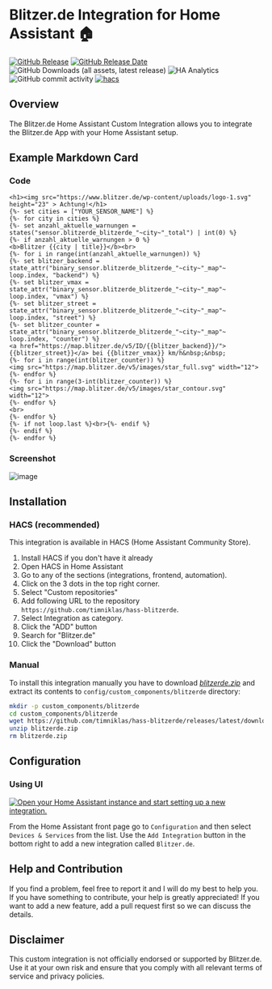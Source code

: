 # Blitzer.de Integration for Home Assistant 🏠

[![GitHub Release](https://img.shields.io/github/v/release/timniklas/hass-blitzerde?sort=semver&style=for-the-badge&color=green)](https://github.com/timniklas/hass-blitzerde/releases/)
[![GitHub Release Date](https://img.shields.io/github/release-date/timniklas/hass-blitzerde?style=for-the-badge&color=green)](https://github.com/timniklas/hass-blitzerde/releases/)
![GitHub Downloads (all assets, latest release)](https://img.shields.io/github/downloads/timniklas/hass-blitzerde/latest/total?style=for-the-badge&label=Downloads%20latest%20Release)
![HA Analytics](https://img.shields.io/badge/dynamic/json?url=https%3A%2F%2Fanalytics.home-assistant.io%2Fcustom_integrations.json&query=%24.blitzerde.total&style=for-the-badge&label=Active%20Installations&color=red)
![GitHub commit activity](https://img.shields.io/github/commit-activity/m/timniklas/hass-blitzerde?style=for-the-badge)
[![hacs](https://img.shields.io/badge/HACS-Integration-blue.svg?style=for-the-badge)](https://github.com/hacs/integration)

## Overview

The Blitzer.de Home Assistant Custom Integration allows you to integrate the Blitzer.de App with your Home Assistant setup.

## Example Markdown Card

### Code

```
<h1><img src="https://www.blitzer.de/wp-content/uploads/logo-1.svg"  height="23" > Achtung!</h1>
{%- set cities = ["YOUR_SENSOR_NAME"] %}
{%- for city in cities %}
{%- set anzahl_aktuelle_warnungen = states("sensor.blitzerde_blitzerde_"~city~"_total") | int(0) %}
{%- if anzahl_aktuelle_warnungen > 0 %}
<b>Blitzer {{city | title}}</b><br>
{%- for i in range(int(anzahl_aktuelle_warnungen)) %}
{%- set blitzer_backend = state_attr("binary_sensor.blitzerde_blitzerde_"~city~"_map"~ loop.index, "backend") %}
{%- set blitzer_vmax = state_attr("binary_sensor.blitzerde_blitzerde_"~city~"_map"~ loop.index, "vmax") %}
{%- set blitzer_street = state_attr("binary_sensor.blitzerde_blitzerde_"~city~"_map"~ loop.index, "street") %}
{%- set blitzer_counter = state_attr("binary_sensor.blitzerde_blitzerde_"~city~"_map"~ loop.index, "counter") %}
<a href="https://map.blitzer.de/v5/ID/{{blitzer_backend}}/">{{blitzer_street}}</a> bei {{blitzer_vmax}} km/h&nbsp;&nbsp;
{%- for i in range(int(blitzer_counter)) %}
<img src="https://map.blitzer.de/v5/images/star_full.svg" width="12">
{%- endfor %}
{%- for i in range(3-int(blitzer_counter)) %}
<img src="https://map.blitzer.de/v5/images/star_contour.svg" width="12">
{%- endfor %}
<br>
{%- endfor %}
{%- if not loop.last %}<br>{%- endif %}
{%- endif %}
{%- endfor %}
```

### Screenshot

![image](https://github.com/user-attachments/assets/5bb856ac-b7c2-41a6-83d1-b6edcb966f87)

## Installation

### HACS (recommended)

This integration is available in HACS (Home Assistant Community Store).

1. Install HACS if you don't have it already
2. Open HACS in Home Assistant
3. Go to any of the sections (integrations, frontend, automation).
4. Click on the 3 dots in the top right corner.
5. Select "Custom repositories"
6. Add following URL to the repository `https://github.com/timniklas/hass-blitzerde`.
7. Select Integration as category.
8. Click the "ADD" button
9. Search for "Blitzer.de"
10. Click the "Download" button

### Manual

To install this integration manually you have to download [_blitzerde.zip_](https://github.com/timniklas/hass-blitzerde/releases/latest/) and extract its contents to `config/custom_components/blitzerde` directory:

```bash
mkdir -p custom_components/blitzerde
cd custom_components/blitzerde
wget https://github.com/timniklas/hass-blitzerde/releases/latest/download/blitzerde.zip
unzip blitzerde.zip
rm blitzerde.zip
```

## Configuration

### Using UI

[![Open your Home Assistant instance and start setting up a new integration.](https://my.home-assistant.io/badges/config_flow_start.svg)](https://my.home-assistant.io/redirect/config_flow_start/?domain=blitzerde)

From the Home Assistant front page go to `Configuration` and then select `Devices & Services` from the list.
Use the `Add Integration` button in the bottom right to add a new integration called `Blitzer.de`.

## Help and Contribution

If you find a problem, feel free to report it and I will do my best to help you.
If you have something to contribute, your help is greatly appreciated!
If you want to add a new feature, add a pull request first so we can discuss the details.

## Disclaimer

This custom integration is not officially endorsed or supported by Blitzer.de.
Use it at your own risk and ensure that you comply with all relevant terms of service and privacy policies.
